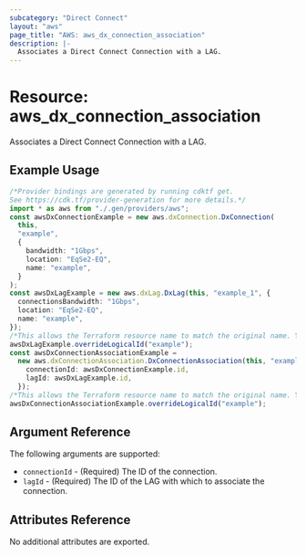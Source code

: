 ```yaml
---
subcategory: "Direct Connect"
layout: "aws"
page_title: "AWS: aws_dx_connection_association"
description: |-
  Associates a Direct Connect Connection with a LAG.
---
```


# Resource: aws\_dx\_connection\_association

Associates a Direct Connect Connection with a LAG.

## Example Usage

```typescript
/*Provider bindings are generated by running cdktf get.
See https://cdk.tf/provider-generation for more details.*/
import * as aws from "./.gen/providers/aws";
const awsDxConnectionExample = new aws.dxConnection.DxConnection(
  this,
  "example",
  {
    bandwidth: "1Gbps",
    location: "EqSe2-EQ",
    name: "example",
  }
);
const awsDxLagExample = new aws.dxLag.DxLag(this, "example_1", {
  connectionsBandwidth: "1Gbps",
  location: "EqSe2-EQ",
  name: "example",
});
/*This allows the Terraform resource name to match the original name. You can remove the call if you don't need them to match.*/
awsDxLagExample.overrideLogicalId("example");
const awsDxConnectionAssociationExample =
  new aws.dxConnectionAssociation.DxConnectionAssociation(this, "example_2", {
    connectionId: awsDxConnectionExample.id,
    lagId: awsDxLagExample.id,
  });
/*This allows the Terraform resource name to match the original name. You can remove the call if you don't need them to match.*/
awsDxConnectionAssociationExample.overrideLogicalId("example");

```

## Argument Reference

The following arguments are supported:

* `connectionId` - (Required) The ID of the connection.
* `lagId` - (Required) The ID of the LAG with which to associate the connection.

## Attributes Reference

No additional attributes are exported.
